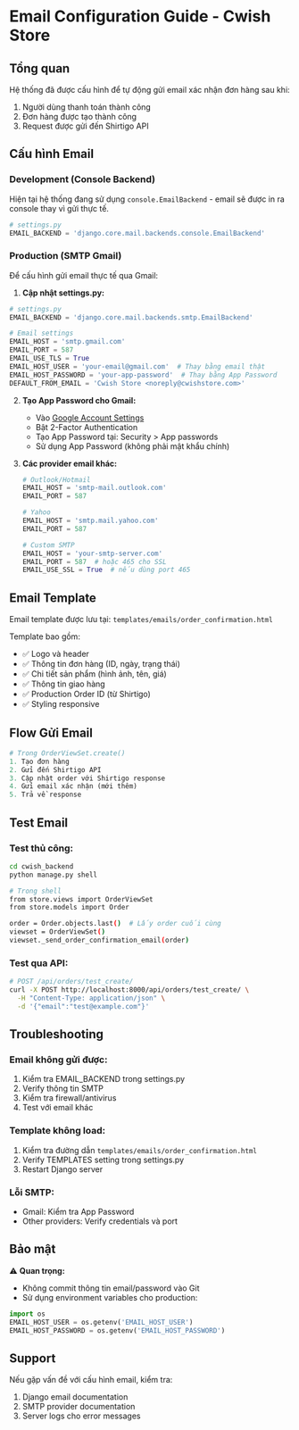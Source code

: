 # Email Configuration Guide - Cwish Store

## Tổng quan

Hệ thống đã được cấu hình để tự động gửi email xác nhận đơn hàng sau khi:
1. Người dùng thanh toán thành công
2. Đơn hàng được tạo thành công
3. Request được gửi đến Shirtigo API

## Cấu hình Email

### Development (Console Backend)
Hiện tại hệ thống đang sử dụng `console.EmailBackend` - email sẽ được in ra console thay vì gửi thực tế.

```python
# settings.py
EMAIL_BACKEND = 'django.core.mail.backends.console.EmailBackend'
```

### Production (SMTP Gmail)

Để cấu hình gửi email thực tế qua Gmail:

1. **Cập nhật settings.py:**
```python
# settings.py
EMAIL_BACKEND = 'django.core.mail.backends.smtp.EmailBackend'

# Email settings
EMAIL_HOST = 'smtp.gmail.com'
EMAIL_PORT = 587
EMAIL_USE_TLS = True
EMAIL_HOST_USER = 'your-email@gmail.com'  # Thay bằng email thật
EMAIL_HOST_PASSWORD = 'your-app-password'  # Thay bằng App Password
DEFAULT_FROM_EMAIL = 'Cwish Store <noreply@cwishstore.com>'
```

2. **Tạo App Password cho Gmail:**
   - Vào [Google Account Settings](https://myaccount.google.com/)
   - Bật 2-Factor Authentication
   - Tạo App Password tại: Security > App passwords
   - Sử dụng App Password (không phải mật khẩu chính)

3. **Các provider email khác:**
   ```python
   # Outlook/Hotmail
   EMAIL_HOST = 'smtp-mail.outlook.com'
   EMAIL_PORT = 587

   # Yahoo
   EMAIL_HOST = 'smtp.mail.yahoo.com'
   EMAIL_PORT = 587

   # Custom SMTP
   EMAIL_HOST = 'your-smtp-server.com'
   EMAIL_PORT = 587  # hoặc 465 cho SSL
   EMAIL_USE_SSL = True  # nếu dùng port 465
   ```

## Email Template

Email template được lưu tại: `templates/emails/order_confirmation.html`

Template bao gồm:
- ✅ Logo và header
- ✅ Thông tin đơn hàng (ID, ngày, trạng thái)
- ✅ Chi tiết sản phẩm (hình ảnh, tên, giá)
- ✅ Thông tin giao hàng
- ✅ Production Order ID (từ Shirtigo)
- ✅ Styling responsive

## Flow Gửi Email

```python
# Trong OrderViewSet.create()
1. Tạo đơn hàng
2. Gửi đến Shirtigo API
3. Cập nhật order với Shirtigo response
4. Gửi email xác nhận (mới thêm)
5. Trả về response
```

## Test Email

### Test thủ công:
```bash
cd cwish_backend
python manage.py shell

# Trong shell
from store.views import OrderViewSet
from store.models import Order

order = Order.objects.last()  # Lấy order cuối cùng
viewset = OrderViewSet()
viewset._send_order_confirmation_email(order)
```

### Test qua API:
```bash
# POST /api/orders/test_create/
curl -X POST http://localhost:8000/api/orders/test_create/ \
  -H "Content-Type: application/json" \
  -d '{"email":"test@example.com"}'
```

## Troubleshooting

### Email không gửi được:
1. Kiểm tra EMAIL_BACKEND trong settings.py
2. Verify thông tin SMTP
3. Kiểm tra firewall/antivirus
4. Test với email khác

### Template không load:
1. Kiểm tra đường dẫn `templates/emails/order_confirmation.html`
2. Verify TEMPLATES setting trong settings.py
3. Restart Django server

### Lỗi SMTP:
- Gmail: Kiểm tra App Password
- Other providers: Verify credentials và port

## Bảo mật

⚠️ **Quan trọng:**
- Không commit thông tin email/password vào Git
- Sử dụng environment variables cho production:
```python
import os
EMAIL_HOST_USER = os.getenv('EMAIL_HOST_USER')
EMAIL_HOST_PASSWORD = os.getenv('EMAIL_HOST_PASSWORD')
```

## Support

Nếu gặp vấn đề với cấu hình email, kiểm tra:
1. Django email documentation
2. SMTP provider documentation
3. Server logs cho error messages
